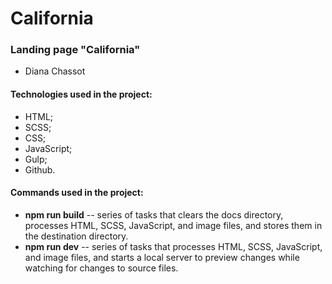 # California
### Landing page "California"
* Diana Chassot

#### Technologies used in the project:
* HTML;
* SCSS;
* CSS;
* JavaScript;
* Gulp;
* Github.

#### Commands used in the project:
* __npm run build__ -- series of tasks that clears the docs directory, processes HTML, SCSS, JavaScript, and image files, and stores them in the destination directory.
* __npm run dev__ -- series of tasks that processes HTML, SCSS, JavaScript, and image files, and starts a local server to preview changes while watching for changes to source files.
